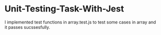 # Unit-Testing-Task-With-Jest
I implemented test functions in array.test.js to test some cases in array 
and it passes sucssesfully.
